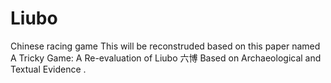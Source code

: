 # Liubo
Chinese racing game
This will be reconstruded based on this paper named A Tricky Game: A Re-evaluation of Liubo 六博 Based on Archaeological and Textual Evidence
.
